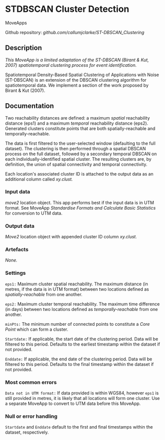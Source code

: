 # STDBSCAN Cluster Detection

MoveApps

Github repository: *github.com/callumjclarke/ST-DBSCAN_Clustering*

## Description

*This MoveApp is a limited adaptation of the ST-DBSCAN (Birant & Kut, 2007) spatiotemporal clustering process for event identification.*

Spatiotemporal Density-Based Spatial Clustering of Applications with Noise (ST-DBSCAN) is an extension of the DBSCAN clustering algorithm for spatiotemporal data. We implement a section of the work proposed by Birant & Kut (2007).

## Documentation

Two reachability distances are defined: a maximum *spatial* reachability distance (eps1) and a maximum *temporal* reachability distance (eps2). Generated clusters constitute points that are both spatially-reachable and temporally-reachable.

The data is first filtered to the user-selected window (defaulting to the full dataset). The clustering is then performed through a spatial DBSCAN process on the full dataset, followed by a secondary temporal DBSCAN on each individually-identified spatial cluster. The resulting clusters are, by definition, the union of spatial connectivity and temporal connectivity.

Each location's associated cluster ID is attached to the output data as an additional column called *xy.clust.*

### Input data

*move2* location object. This app performs best if the input data is in UTM format. See MoveApp *Standardise Formats and Calculate Basic Statistics* for conversion to UTM data.

### Output data

*Move2* location object with appended cluster ID column *xy.clust.*

### Artefacts

*None.*

### Settings

`eps1:` Maximum cluster spatial reachability. The maximum distance (in metres, if the data is in UTM format) between two locations defined as *spatially-reachable* from one another.

`eps2:` Maximum cluster temporal reachability. The maximum time difference (in days) between two locations defined as *temporally-reachable* from one another.

`minPts:` The minimum number of connected points to constitute a *Core Point* which can form a cluster.

`Startdate:` If applicable, the start date of the clustering period. Data will be filtered to this period. Defaults to the earliest timestamp within the dataset if not provided.

`Enddate:` If applicable, the end date of the clustering period. Data will be filtered to this period. Defaults to the final timestamp within the dataset if not provided.

### Most common errors

`Data not in UTM format:` If data provided is within WGS84, however `eps1` is still provided in metres, it is likely that all locations will form one cluster. Use a separate MoveApp to convert to UTM data before this MoveApp.

### Null or error handling

`Startdate` and `Enddate` default to the first and final timestamps within the dataset, respectively.
